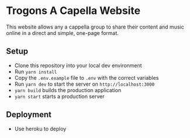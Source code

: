 # Trogons A Capella Website

This website allows any a cappella group to share their content and music online in a direct and simple, one-page format.

## Setup

- Clone this repository into your local dev environment
- Run `yarn install`
- Copy the `.env.example` file to `.env` with the correct variables
- Run `yarn dev` to start the server on `http://localhost:3000`
- `yarn build` builds the production application
- `yarn start` starts a production server

## Deployment

- Use heroku to deploy
